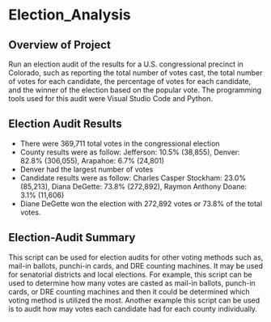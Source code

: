# Election_Analysis
## Overview of Project
Run an election audit of the results for a U.S. congressional precinct in Colorado, such as reporting the total number of votes cast, the total number of votes for each candidate, the percentage of votes for each candidate, and the winner of the election based on the popular vote. The programming tools used for this audit were Visual Studio Code and Python.
## Election Audit Results
* There were 369,711 total votes in the congressional election
* County results were as follow: Jefferson: 10.5% (38,855), Denver: 82.8% (306,055), Arapahoe: 6.7% (24,801)
* Denver had the largest number of votes
* Candidate results were as follow: Charles Casper Stockham: 23.0% (85,213), Diana DeGette: 73.8% (272,892), Raymon Anthony Doane: 3.1% (11,606)
* Diane DeGette won the election with 272,892 votes or 73.8% of the total votes.
## Election-Audit Summary
This script can be used for election audits for other voting methods such as, mail-in ballots, punchi-in cards, and DRE counting machines. It may be used for senatorial districts and local elections. For example, this script can be used to determine how many votes are casted as mail-in ballots, punch-in cards, or DRE counting machines and then it could be determined which voting method is utilized the most. Another example this script can be used is to audit how may votes each candidate had for each county individually. 
